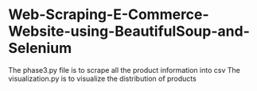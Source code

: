 # Web-Scraping-E-Commerce-Website-using-BeautifulSoup-and-Selenium

The phase3.py file is to scrape all the product information into csv
The visualization.py is to visualize the distribution of products
